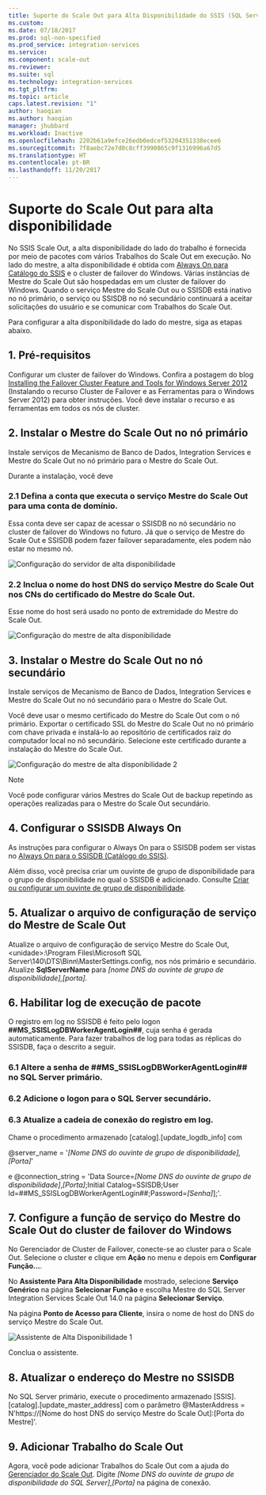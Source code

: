 ```yaml
---
title: Suporte do Scale Out para Alta Disponibilidade do SSIS (SQL Server Integration Services) | Microsoft Docs
ms.custom: 
ms.date: 07/18/2017
ms.prod: sql-non-specified
ms.prod_service: integration-services
ms.service: 
ms.component: scale-out
ms.reviewer: 
ms.suite: sql
ms.technology: integration-services
ms.tgt_pltfrm: 
ms.topic: article
caps.latest.revision: "1"
author: haoqian
ms.author: haoqian
manager: jhubbard
ms.workload: Inactive
ms.openlocfilehash: 2202b61a9efce26edb0edcef53204351338ecee6
ms.sourcegitcommit: 7f8aebc72e7d0c8cff3990865c9f1316996a67d5
ms.translationtype: HT
ms.contentlocale: pt-BR
ms.lasthandoff: 11/20/2017
---
```

# <a name="scale-out-support-for-high-availability"></a>Suporte do Scale Out para alta disponibilidade

No SSIS Scale Out, a alta disponibilidade do lado do trabalho é fornecida por meio de pacotes com vários Trabalhos do Scale Out em execução.
No lado do mestre, a alta disponibilidade é obtida com [Always On para Catálogo do SSIS](../service/ssis-catalog.md#always-on-for-ssis-catalog-ssisdb) e o cluster de failover do Windows. Várias instâncias de Mestre do Scale Out são hospedadas em um cluster de failover do Windows. Quando o serviço Mestre do Scale Out ou o SSISDB está inativo no nó primário, o serviço ou SSISDB no nó secundário continuará a aceitar solicitações do usuário e se comunicar com Trabalhos do Scale Out. 

Para configurar a alta disponibilidade do lado do mestre, siga as etapas abaixo.

## <a name="1-prerequisites"></a>1. Pré-requisitos
Configurar um cluster de failover do Windows. Confira a postagem do blog [Installing the Failover Cluster Feature and Tools for Windows Server 2012](http://blogs.msdn.com/b/clustering/archive/2012/04/06/10291601.aspx) (Instalando o recurso Cluster de Failover e as Ferramentas para o Windows Server 2012) para obter instruções. Você deve instalar o recurso e as ferramentas em todos os nós de cluster.

## <a name="2-install-scale-out-master-on-primary-node"></a>2. Instalar o Mestre do Scale Out no nó primário
Instale serviços de Mecanismo de Banco de Dados, Integration Services e Mestre do Scale Out no nó primário para o Mestre do Scale Out. 

Durante a instalação, você deve 
### <a name="21-set-the-account-running-scale-out-master-service-to-a-domain-account"></a>2.1 Defina a conta que executa o serviço Mestre do Scale Out para uma conta de domínio.
Essa conta deve ser capaz de acessar o SSISDB no nó secundário no cluster de failover do Windows no futuro. Já que o serviço de Mestre do Scale Out e SSISDB podem fazer failover separadamente, eles podem não estar no mesmo nó.

![Configuração do servidor de alta disponibilidade](media/ha-server-config.PNG)

### <a name="22-include-scale-out-master-service-dns-host-name-in-the-cns-of-scale-out-master-certificate"></a>2.2 Inclua o nome do host DNS do serviço Mestre do Scale Out nos CNs do certificado do Mestre do Scale Out.

Esse nome do host será usado no ponto de extremidade do Mestre do Scale Out. 

![Configuração do mestre de alta disponibilidade](media/ha-master-config.PNG)

## <a name="3-install-scale-out-master-on-secondary-node"></a>3. Instalar o Mestre do Scale Out no nó secundário
Instale serviços de Mecanismo de Banco de Dados, Integration Services e Mestre do Scale Out no nó secundário para o Mestre do Scale Out. 

Você deve usar o mesmo certificado do Mestre do Scale Out com o nó primário. Exportar o certificado SSL do Mestre do Scale Out no nó primário com chave privada e instalá-lo ao repositório de certificados raiz do computador local no nó secundário. Selecione este certificado durante a instalação do Mestre do Scale Out.

![Configuração do mestre de alta disponibilidade 2](media/ha-master-config2.PNG)

> [!Note]
> Você pode configurar vários Mestres do Scale Out de backup repetindo as operações realizadas para o Mestre do Scale Out secundário.

## <a name="4-set-up-ssisdb-always-on"></a>4. Configurar o SSISDB Always On

As instruções para configurar o Always On para o SSISDB podem ser vistas no [Always On para o SSISDB (Catálogo do SSIS)](../service/ssis-catalog.md#always-on-for-ssis-catalog-ssisdb).

Além disso, você precisa criar um ouvinte de grupo de disponibilidade para o grupo de disponibilidade no qual o SSISDB é adicionado. Consulte [Criar ou configurar um ouvinte de grupo de disponibilidade](../../database-engine/availability-groups/windows/create-or-configure-an-availability-group-listener-sql-server.md).

## <a name="5-update-scale-out-master-service-configuration-file"></a>5. Atualizar o arquivo de configuração de serviço do Mestre de Scale Out
Atualize o arquivo de configuração de serviço Mestre do Scale Out, \<unidade\>:\Program Files\Microsoft SQL Server\140\DTS\Binn\MasterSettings.config, nos nós primário e secundário. Atualize **SqlServerName** para *[nome DNS do ouvinte de grupo de disponibilidade],[porta]*.

## <a name="6-enable-package-execution-logging"></a>6. Habilitar log de execução de pacote

O registro em log no SSISDB é feito pelo logon **##MS_SSISLogDBWorkerAgentLogin##**, cuja senha é gerada automaticamente. Para fazer trabalhos de log para todas as réplicas do SSISDB, faça o descrito a seguir.

### <a name="61-change-the-password-of-msssislogdbworkeragentlogin-on-primary-sql-server"></a>6.1 Altere a senha de **##MS_SSISLogDBWorkerAgentLogin##** no SQL Server primário.
### <a name="62-add-the-login-to-secondary-sql-server"></a>6.2 Adicione o logon para o SQL Server secundário.
### <a name="63-update-connection-string-of-logging"></a>6.3 Atualize a cadeia de conexão do registro em log.
Chame o procedimento armazenado [catalog].[update_logdb_info] com 

@server_name = '*[Nome DNS do ouvinte de grupo de disponibilidade],[Porta]*' 

e @connection_string = 'Data Source=*[Nome DNS do ouvinte de grupo de disponibilidade]*,*[Porta]*;Initial Catalog=SSISDB;User Id=##MS_SSISLogDBWorkerAgentLogin##;Password=*[Senha]*];'.

## <a name="7-congifure-scale-out-master-service-role-of-windows-failover-cluster"></a>7. Configure a função de serviço do Mestre do Scale Out do cluster de failover do Windows

No Gerenciador de Cluster de Failover, conecte-se ao cluster para o Scale Out. Selecione o cluster e clique em **Ação** no menu e depois em **Configurar Função...**.

No **Assistente Para Alta Disponibilidade** mostrado, selecione **Serviço Genérico** na página **Selecionar Função** e escolha Mestre do SQL Server Integration Services Scale Out 14.0 na página **Selecionar Serviço**.

Na página **Ponto de Acesso para Cliente**, insira o nome de host do DNS do serviço Mestre do Scale Out.

![Assistente de Alta Disponibilidade 1](media/ha-wizard1.PNG)

Conclua o assistente.

## <a name="8-update-master-address-in-ssisdb"></a>8. Atualizar o endereço do Mestre no SSISDB

No SQL Server primário, execute o procedimento armazenado [SSIS].[catalog].[update_master_address] com o parâmetro @MasterAddress = N'https://[Nome do host DNS do serviço Mestre do Scale Out]:[Porta do Mestre]'. 

## <a name="9-add-scale-out-worker"></a>9. Adicionar Trabalho do Scale Out

Agora, você pode adicionar Trabalhos do Scale Out com a ajuda do [Gerenciador do Scale Out](integration-services-ssis-scale-out-manager.md). Digite *[Nome DNS do ouvinte de grupo de disponibilidade do SQL Server]*,*[Porta]* na página de conexão.




